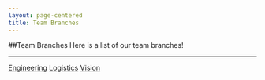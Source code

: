 ```yaml
---
layout: page-centered
title: Team Branches
---
```


##Team Branches
Here is a list of our team branches!
<hr>
<a href="/team/branches/engineering/">Engineering</a>
<a href="/team/branches/logistics/">Logistics</a>
<a href="/team/branches/vision/">Vision</a>